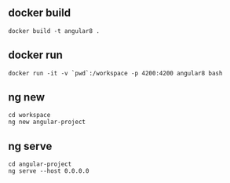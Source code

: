 ## docker build
```
docker build -t angular8 .
```

## docker run
```
docker run -it -v `pwd`:/workspace -p 4200:4200 angular8 bash
```

## ng new
```
cd workspace
ng new angular-project
```

## ng serve
```
cd angular-project
ng serve --host 0.0.0.0
```
